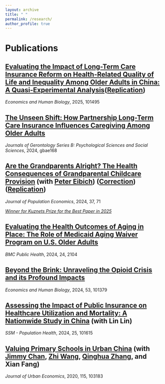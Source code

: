 ```yaml
---
layout: archive
title: " "
permalink: /research/
author_profile: true
---
```


Publications
======
## [Evaluating the Impact of Long-Term Care Insurance Reform on Health-Related Quality of Life and Inequality Among Older Adults in China: A Quasi-Experimental Analysis](https://doi.org/10.1016/j.ehb.2025.101495)([Replication](https://doi.org/10.17605/OSF.IO/XJBPF))

_Economics and Human Biology_, 2025, 101495

## [The Unseen Shift: How Partnership Long-Term Care Insurance Influences Caregiving Among Older Adults](https://doi.org/10.1093/geronb/gbae168)

_Journals of Gerontology Series B: Psychological Sciences and Social Sciences_, 2024, gbae168

## [Are the Grandparents Alright? The Health Consequences of Grandparental Childcare Provision](https://doi.org/10.1007/s00148-024-01044-5) (with [Peter Eibich](https://sites.google.com/site/eibichpe/home)) ([Correction](https://emmazai.github.io/files/Correction_notice_for_website.pdf)) ([Replication](https://doi.org/10.17605/OSF.IO/2PM6R))

_Journal of Population Economics_, 2024, 37, 71

[_Winner for Kuznets Prize for the Best Paper in 2025_](https://glabor.org/global-glo-jope-conference-2024-december-4-7-2024/)

## [Evaluating the Health Outcomes of Aging in Place: The Role of Medicaid Aging Waiver Program on U.S. Older Adults](https://doi.org/10.1186/s12889-024-19498-3)

_BMC Public Health_, 2024, 24, 2104

## [Beyond the Brink: Unraveling the Opioid Crisis and its Profound Impacts](https://doi.org/10.1016/j.ehb.2024.101379)

 _Economics and Human Biology_, 2024, 53, 101379
 
## [Assessing the Impact of Public Insurance on Healthcare Utilization and Mortality: A Nationwide Study in China](https://doi.org/10.1016/j.ssmph.2024.101615) (with Lin Lin)

_SSM - Population Health_, 2024, 25, 101615

## [Valuing Primary Schools in Urban China](https://doi.org/10.1016/j.jue.2019.103183) (with [Jimmy Chan](https://jimmyhingchan.weebly.com/), [Zhi Wang](https://zhiwang2013brownecon.weebly.com/), [Qinghua Zhang](https://en.gsm.pku.edu.cn/conjsxq.jsp?urltype=tree.TreeTempUrl&wbtreeid=1099&user_id=zhangq), and Xian Fang)

_Journal of Urban Economics_, 2020, 115, 103183

<!-- We study the effect of school quality on housing prices in urban China. Our objective is to provide an estimate of the school quality premium based on the best available data. To account for unobserved neighborhood characteristics, we adopt the boundary-discontinuity design of Black (1999) and the matching strategy proposed by Fack and Grenet (2010). The results suggest that parents value public primary schools that have outstanding records in academic tournaments. The school-quality premium is highly non-linear. While a tournament superstar—a school above the 90th percentile in tournament performance—causes housing prices in its neighborhood to increase by 14 percent, or about 430,000RMB ($60,648), the price difference between non-superstar schools is small.

[Graphs of education in China](https://emmazai.github.io/files/EducationinChina.pdf)  -->


<!--
Working Papers
======
## [The Unintended Effect of Medicaid Aging Waivers on Informal Caregiving](https://emmazai.github.io/files/MAW_care.pdf)

(with [Yinan Liu](https://www.ynliu.com/) )

## [Does Aging at Home Make Older Adults Healthy: Evidence from Medicaid Home and Community-Based Services](https://emmazai.github.io/files/hcbs_health.pdf)

(with [Yinan Liu](https://www.ynliu.com/) )  

## [Do safe assets affect the financial decisions of individuals nearing retirement? Evidence from the Partnership for Long-Term Care Program](https://emmazai.github.io/files/pltc_employment.pdf) 

(with [Yinan Liu](https://www.ynliu.com/) ) 

## [The Role of Supply Responses in Public Insurance Expansion: Evidence from China's New Cooperative Medical Scheme](https://emmazai.github.io/files/ncms_supply.pdf) 

(with [Lin Lin](https://faculty.ecnu.edu.cn/_s35/ll2_en_17023/main.psp)) -->




